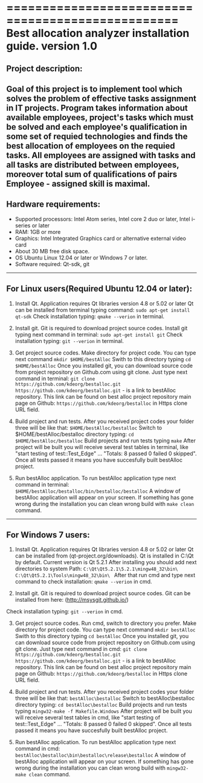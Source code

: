 ==================================================
Best allocation analyzer installation guide. version 1.0
==================================================
Project description:
--------------------------------------------------
Goal of this project is to implement tool which solves the problem of effective tasks assignment in IT projects. Program takes information about available employees, project's tasks which must be solved and each employee's qualification in some set of requied technologies and finds the best allocation of employees on the requied tasks. All employees are assigned with tasks and all tasks are distributed between employees, moreover total sum of qualifications of pairs Employee - assigned skill is maximal.
--------------------------------------------------
Hardware requirements:
--------------------------------------------------
- Supported processors: Intel Atom series, Intel core 2 duo or later, Intel i-series or later
- RAM: 1GB or more
- Graphics: Intel Integrated Graphics card or alternative external video card
- About 30 MB free disk space.
- OS Ubuntu Linux 12.04 or later or Windows 7 or later.
- Software required: Qt-sdk, git

--------------------------------------------------
For Linux users(Required Ubuntu 12.04 or later):
--------------------------------------------------
1. Install Qt.
Application requires Qt libraries version 4.8 or 5.02 or later
Qt can be installed from terminal typing command:
	`sudo apt-get install qt-sdk`
Check installation typing:
	`qmake --verion`
in terminal. 

2. Install git.
Git is required to download project source codes.
Install git typing next command in terminal:
	`sudo apt-get install git`
Check installation typing:
	`git --verion`
in terminal. 

3. Get project source codes.
Make directory for project code. You can type next command
	`mkdir $HOME/bestAlloc`
Swith to this directory typing
	`cd $HOME/bestAlloc`
Once you installed git, you can download source code from project repository on Github.com using git clone. Just type next command in terminal:
	`git clone https://github.com/kdeorg/bestalloc.git`
`https://github.com/kdeorg/bestalloc.git` - is a link to bestAlloc repository. This link can be found on best alloc project repository main page on Github: `https://github.com/kdeorg/bestalloc` in Https clone URL field.

4. Build project and run tests.
After you received project codes your folder three will be like that:
`$HOME/bestAlloc/bestalloc`
Switch to $HOME/bestAlloc/bestalloc directory typing:
	`cd $HOME/bestAlloc/bestalloc`
Build projects and run tests typing
	`make`
After project will be built you will receive several test tables in terminal, like "start testing of test::Test_Edge" ... "Totals: 8 passed 0 failed 0 skipped". Once all tests passed it means you have succesfully built bestAlloc project.

5. Run bestAlloc application.
To run bestAlloc application type next command in terminal:
	`$HOME/bestAlloc/bestalloc/bin/bestalloc/bestalloc`
A window of bestAlloc application will appear on your screen.
If something has gone wrong during the installation you can clean wrong build with `make clean` command.
--------------------------------------------------
For Windows 7 users: 
--------------------------------------------------
1. Install Qt.
Application requires Qt libraries version 4.8 or 5.02 or later
Qt can be installed from (qt-project.org/downloads).
Qt is installed in C:\Qt by default. Current version is Qt 5.2.1
After installing you should add next directories to system Path:
	`C:\Qt\Qt5.2.1\5.2.1\mingw48_32\bin\ `
	`C:\Qt\Qt5.2.1\Tools\mingw48_32\bin\ `
After that run cmd and type next command to check installation:
	`qmake --verion`
in cmd. 

2. Install git.
Git is required to download project source codes.
Git can be installed from here: (http://msysgit.github.io/)

Check installation typing:
	`git --verion`
in cmd. 

3. Get project source codes.
Run cmd, switch to directory you prefer.
Make directory for project code. You can type next command
	`mkdir bestAlloc`
Swith to this directory typing
	`cd bestAlloc`
Once you installed git, you can download source code from project repository on Github.com using git clone. Just type next command in cmd:
	`git clone https://github.com/kdeorg/bestalloc.git`
`https://github.com/kdeorg/bestalloc.git` - is a link to bestAlloc repository. This link can be found on best alloc project repository main page on Github: `https://github.com/kdeorg/bestalloc` in Https clone URL field.

4. Build project and run tests.
After you received project codes your folder three will be like that:
`bestAlloc\bestalloc`
Switch to bestAlloc\bestalloc directory typing:
	`cd bestAlloc\bestalloc`
Build projects and run tests typing
	`mingw32-make -f Makefile.Windows`
After project will be built you will receive several test tables in cmd, like "start testing of test::Test_Edge" ... "Totals: 8 passed 0 failed 0 skipped". Once all tests passed it means you have succesfully built bestAlloc project.

5. Run bestAlloc application.
To run bestAlloc application type next command in cmd:
	`bestAlloc\bestalloc\bin\bestalloc\release\bestalloc`
A window of bestAlloc application will appear on your screen.
If something has gone wrong during the installation you can clean wrong build with `mingw32-make clean` command.
